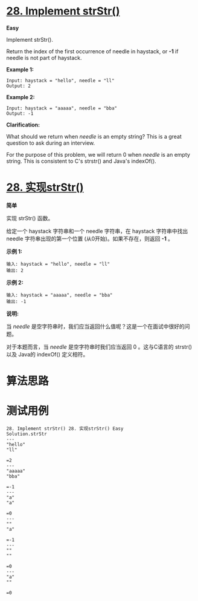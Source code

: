 # [28. Implement strStr()][enTitle]

**Easy**

Implement strStr().

Return the index of the first occurrence of needle in haystack, or **-1**  if needle is not part of haystack.

**Example 1:** 

```
Input: haystack = "hello", needle = "ll"
Output: 2

```

**Example 2:** 

```
Input: haystack = "aaaaa", needle = "bba"
Output: -1

```

**Clarification:** 

What should we return when  *needle*  is an empty string? This is a great question to ask during an interview.

For the purpose of this problem, we will return 0 when  *needle*  is an empty string. This is consistent to C's strstr() and Java's indexOf().
# [28. 实现strStr()][cnTitle]

**简单**

实现 strStr() 函数。

给定一个 haystack 字符串和一个 needle 字符串，在 haystack 字符串中找出 needle 字符串出现的第一个位置 (从0开始)。如果不存在，则返回 **-1** 。

**示例 1:** 

```
输入: haystack = "hello", needle = "ll"
输出: 2

```

**示例 2:** 

```
输入: haystack = "aaaaa", needle = "bba"
输出: -1

```

**说明:** 

当  *needle*  是空字符串时，我们应当返回什么值呢？这是一个在面试中很好的问题。

对于本题而言，当  *needle*  是空字符串时我们应当返回 0 。这与C语言的 strstr() 以及 Java的 indexOf() 定义相符。


# 算法思路

# 测试用例
```
28. Implement strStr() 28. 实现strStr() Easy
Solution.strStr
---
"hello"
"ll"

=2
---
"aaaaa"
"bba"

=-1
---
"a"
"a"

=0
---
""
"a"

=-1
---
""
""

=0
---
"a"
""

=0
```

[enTitle]: https://leetcode.com/problems/implement-strstr/
[cnTitle]: https://leetcode-cn.com/problems/implement-strstr/
